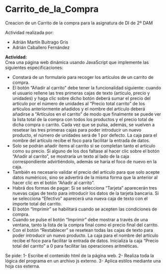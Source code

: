 # Carrito_de_la_Compra
Creacion de un Carrito de la compra para la asignatura de DI de 2º DAM

Actividad realizada por:
  - Adrián Martín Buitrago Gris
  - Adrián Caballero Fernández


<b>Actividad:</b>
<br>
Crea una página web dinámica usando JavaScript que implemente las siguientes especificaciones: 

- Constará  de  un  formulario  para  recoger  los  artículos  de  un  carrito  de  compra.
- El botón “Añadir al carrito” debe tener la funcionalidad siguiente: cuando el usuario rellene las tres primeras cajas de texto (artículo, precio y unidades) y haga clic sobre dicho botón deberá sumar el precio del artículo por el número de unidades al “Precio total carrito” de los artículos anteriormente añadidos y el nombre del artículo deberá añadirse a “Artículos en el carrito”  de  modo  que  finalmente  se  puede  ver  la  lista  total  de  la  compra  con  todos  los 
productos y el precio total de dicha compra o carrito. Cada vez que se pulsa, además, se vuelven a resetear las tres primeras cajas para poder introducir un nuevo producto, el número de unidades será de 1 por defecto. La caja para el nombre del artículo recibe el foco para facilitar la entrada de datos.
- Solo se podrán añadir ítems al carrito si se completan tanto el artículo como su precio. Si alguno de los dos faltase al hacer clic sobre el botón “Añadir al carrito”, se mostraría un texto al lado de la caja correspondiente advirtiéndolo, además se haría el foco de nuevo en la caja.
- También es necesario validar el precio del artículo para que solo acepte datos numéricos, sino se advertirá de la misma forma que la anterior al hacer clic en el botón “Añadir al carrito”.
- Habrá dos formas de pagar: Si se selecciona “Tarjeta” aparecerán tres nuevas cajas de texto para introducir los datos de la tarjeta bancaria. Si se selecciona “Efectivo” aparecerá una nueva caja de texto con el importe total del carrito.
- El botón “Imprimir” se habilitará cuando se acepten las condiciones de compra.
- Cuando se pulse el botón “Imprimir” debe mostrar a través de una ventana, tanto la lista de la compra final como el precio final del carrito.
- Con el botón “Restablecer” se resetean todas las cajas de texto para poder introducir un nuevo producto. La caja para el nombre del artículo recibe el foco para facilitar la entrada de datos. Inicializa la caja “Precio total del carrito” a 0 para facilitar las operaciones aritméticas. 
 

Se pide: 
1-  Escribe el contenido html de la página web. 
2-  Realiza toda la lógica del programa en un archivo js externo. 
3-  Aplica estilos mediante una hoja css externa.
